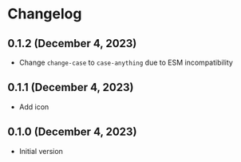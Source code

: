 # Changelog

## 0.1.2 (December 4, 2023)

- Change `change-case` to `case-anything` due to ESM incompatibility

## 0.1.1 (December 4, 2023)

- Add icon

## 0.1.0 (December 4, 2023)

- Initial version
